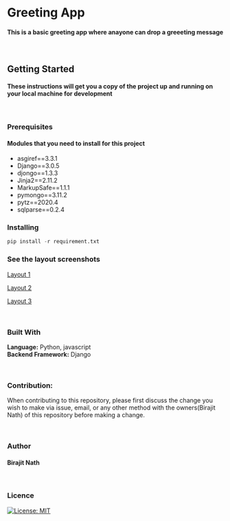 # **Greeting App**
#### This is a basic greeting app where anayone can drop a greeeting message

</br>

## **Getting Started**

#### These instructions will get you a copy of the project up and running on your local machine for development 
</br>

### **Prerequisites**

#### Modules that you need to install for this project

- asgiref==3.3.1 </br>
- Django==3.0.5   </br>
- djongo==1.3.3   </br>
- Jinja2==2.11.2  </br>
- MarkupSafe==1.1.1   </br>
- pymongo==3.11.2 </br>
- pytz==2020.4    </br>
- sqlparse==0.2.4 </br>

### **Installing**
```python
pip install -r requirement.txt
```
### **See the layout screenshots**
[Layout 1]( https://drive.google.com/file/d/1gJAK2bjE-7opdaWezlSkw27-s5XTw-ZG/view?usp=sharing )

[Layout 2](https://drive.google.com/file/d/1S9Uz4ZXexIUfPDucbrCj9xad880dRzQq/view?usp=sharing)

[Layout 3](https://drive.google.com/file/d/131UoPyWIcncONzDyn8Y_d57KCIygaWf9/view?usp=sharing)

</br>

### **Built With**
**Language:** Python, javascript </br>
**Backend Framework:** Django

</br>

### **Contribution:**
When contributing to this repository, please first discuss the change you wish to make via issue, email, or any other method with the owners(Birajit Nath) of this repository before making a change.

</br>

### **Author**
#### Birajit Nath

</br>

### **Licence**
[![License: MIT](https://img.shields.io/badge/License-MIT-yellow.svg)]()